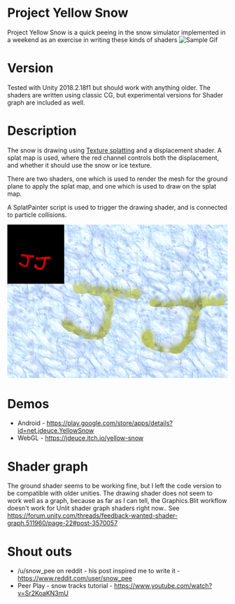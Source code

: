 # Project Yellow Snow
Project Yellow Snow is a quick peeing in the snow simulator implemented in a weekend as an exercise in writing these kinds of shaders
![Sample Gif](SampleGif.gif)

# Version
Tested with Unity 2018.2.18f1 but should work with anything older.
The shaders are written using classic CG, but experimental versions for Shader graph are included as well.

# Description
The snow is drawing using [Texture splatting](https://en.wikipedia.org/wiki/Texture_splatting) and a displacement shader. A splat map is used, where
the red channel controls both the displacement, and whether it should use the snow or ice texture.

There are two shaders, one which is used to render the mesh for the ground plane to apply the splat map, and one which is used to draw on the splat map.

A SplatPainter script is used to trigger the drawing shader, and is connected to particle collisions.

![Splat Sample](Sample.png)

# Demos

* Android - https://play.google.com/store/apps/details?id=net.jdeuce.YellowSnow
* WebGL - https://jdeuce.itch.io/yellow-snow


# Shader graph
The ground shader seems to be working fine, but I left the code version to be compatible with older unities.
The drawing shader does not seem to work well as a graph, because as far as I can tell, the Graphics.Blit workflow doesn't work for Unlit shader graph shaders right now.. See https://forum.unity.com/threads/feedback-wanted-shader-graph.511960/page-22#post-3570057

# Shout outs
* /u/snow_pee on reddit - his post inspired me to write it - https://www.reddit.com/user/snow_pee
* Peer Play - snow tracks tutorial - https://www.youtube.com/watch?v=Sr2KoaKN3mU
